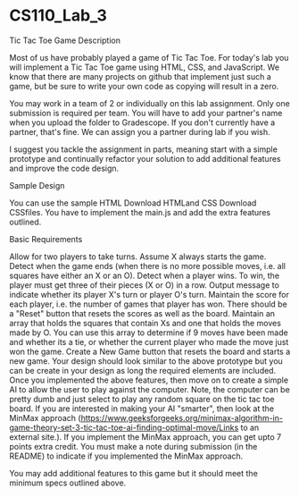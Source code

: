 # CS110_Lab_3
Tic Tac Toe Game
Description

Most of us have probably played a game of Tic Tac Toe. For today's lab you will implement a Tic Tac Toe game using HTML, CSS, and JavaScript. We know that there are many projects on github that implement just such a game, but be sure to write your own code as copying will result in a zero. 

You may work in a team of 2 or individually on this lab assignment. Only one submission is required per team. You will have to add your partner's name when you upload the folder to Gradescope. If you don't currently have a partner, that's fine. We can assign you a partner during lab if you wish. 

I suggest you tackle the assignment in parts, meaning start with a simple prototype and continually refactor your solution to add additional features and improve the code design. 

Sample Design

You can use the sample HTML Download HTMLand CSS Download CSSfiles. You have to implement the main.js and add the extra features outlined.  



Basic Requirements

Allow for two players to take turns. Assume X always starts the game. 
Detect when the game ends (when there is no more possible moves, i.e. all squares have either an X or an O). 
Detect when a player wins. To win, the player must get three of their pieces (X or O) in a row.
Output message to indicate whether its player X's turn or player O's turn. 
Maintain the score for each player, i.e. the number of games that player has won. There should be a "Reset" button that resets the scores as well as the board. 
Maintain an array that holds the squares that contain Xs and one that holds the moves made by O. You can use this array to determine if 9 moves have been made and whether its a tie, or whether the current player who made the move just won the game. 
Create a New Game button that resets the board and starts a new game. 
Your design should look similar to the above prototype but you can be create in your design as long the required elements are included. 
Once you implemented the above features, then move on to create a simple AI to allow the user to play against the computer. Note, the computer can be pretty dumb and just select to play any random square on the tic tac toe board. If you are interested in making your AI "smarter", then look at the MinMax approach (https://www.geeksforgeeks.org/minimax-algorithm-in-game-theory-set-3-tic-tac-toe-ai-finding-optimal-move/Links to an external site.). If you implement the MinMax approach, you can get upto 7 points extra credit. You must make a note during submission (in the README) to indicate if you implemented the MinMax approach. 

 

You may add additional features to this game but it should meet the minimum specs outlined above. 
